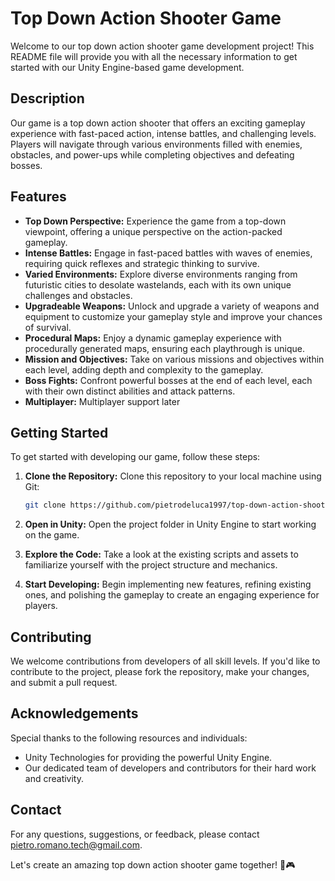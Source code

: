 # Top Down Action Shooter Game

Welcome to our top down action shooter game development project! This README file will provide you with all the necessary information to get started with our Unity Engine-based game development.

## Description

Our game is a top down action shooter that offers an exciting gameplay experience with fast-paced action, intense battles, and challenging levels. Players will navigate through various environments filled with enemies, obstacles, and power-ups while completing objectives and defeating bosses.

## Features

- **Top Down Perspective:** Experience the game from a top-down viewpoint, offering a unique perspective on the action-packed gameplay.
- **Intense Battles:** Engage in fast-paced battles with waves of enemies, requiring quick reflexes and strategic thinking to survive.
- **Varied Environments:** Explore diverse environments ranging from futuristic cities to desolate wastelands, each with its own unique challenges and obstacles.
- **Upgradeable Weapons:** Unlock and upgrade a variety of weapons and equipment to customize your gameplay style and improve your chances of survival.
- **Procedural Maps:** Enjoy a dynamic gameplay experience with procedurally generated maps, ensuring each playthrough is unique.
- **Mission and Objectives:** Take on various missions and objectives within each level, adding depth and complexity to the gameplay.
- **Boss Fights:** Confront powerful bosses at the end of each level, each with their own distinct abilities and attack patterns.
- **Multiplayer:** Multiplayer support later

## Getting Started

To get started with developing our game, follow these steps:

1. **Clone the Repository:** Clone this repository to your local machine using Git:

    ```bash
    git clone https://github.com/pietrodeluca1997/top-down-action-shooter.git
    ```

2. **Open in Unity:** Open the project folder in Unity Engine to start working on the game.

3. **Explore the Code:** Take a look at the existing scripts and assets to familiarize yourself with the project structure and mechanics.

4. **Start Developing:** Begin implementing new features, refining existing ones, and polishing the gameplay to create an engaging experience for players.

## Contributing

We welcome contributions from developers of all skill levels. If you'd like to contribute to the project, please fork the repository, make your changes, and submit a pull request.

## Acknowledgements

Special thanks to the following resources and individuals:

- Unity Technologies for providing the powerful Unity Engine.
- Our dedicated team of developers and contributors for their hard work and creativity.

## Contact

For any questions, suggestions, or feedback, please contact pietro.romano.tech@gmail.com.

Let's create an amazing top down action shooter game together! 🚀🎮
